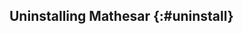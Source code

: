 ## Uninstalling Mathesar {:#uninstall}
<!-- TODO: Remove this section and add in uninstall mathesar section -->

